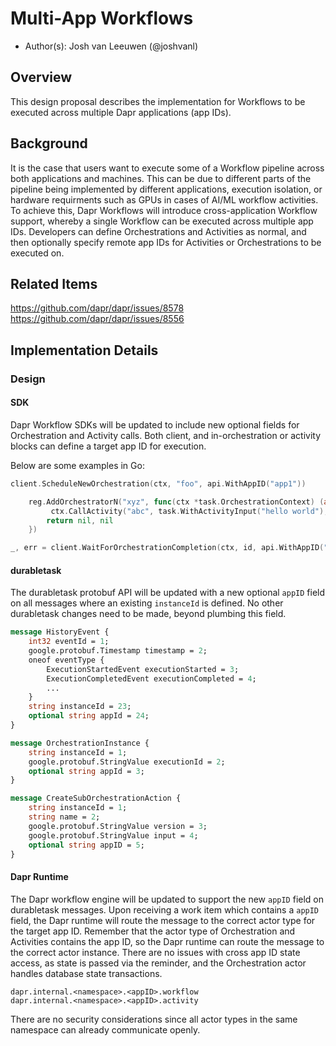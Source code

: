# Multi-App Workflows

* Author(s): Josh van Leeuwen (@joshvanl)

## Overview

This design proposal describes the implementation for Workflows to be executed across multiple Dapr applications (app IDs).

## Background

It is the case that users want to execute some of a Workflow pipeline across both applications and machines.
This can be due to different parts of the pipeline being implemented by different applications, execution isolation, or hardware requirments such as GPUs in cases of AI/ML workflow activities.
To achieve this, Dapr Workflows will introduce cross-application Workflow support, whereby a single Workflow can be executed across multiple app IDs.
Developers can define Orchestrations and Activities as normal, and then optionally specify remote app IDs for Activities or Orchestrations to be executed on.

## Related Items

https://github.com/dapr/dapr/issues/8578
https://github.com/dapr/dapr/issues/8556

## Implementation Details

### Design

#### SDK

Dapr Workflow SDKs will be updated to include new optional fields for Orchestration and Activity calls.
Both client, and in-orchestration or activity blocks can define a target app ID for execution.

Below are some examples in Go:

```go
client.ScheduleNewOrchestration(ctx, "foo", api.WithAppID("app1"))
```

```go
	reg.AddOrchestratorN("xyz", func(ctx *task.OrchestrationContext) (any, error) {
		 ctx.CallActivity("abc", task.WithActivityInput("hello world"), task.WithAppID("app3")).Await(nil))
		return nil, nil
	})
```

```go
_, err = client.WaitForOrchestrationCompletion(ctx, id, api.WithAppID("app3"))
```


#### durabletask

The durabletask protobuf API will be updated with a new optional `appID` field on all messages where an existing `instanceId` is defined.
No other durabletask changes need to be made, beyond plumbing this field.


```proto
message HistoryEvent {
    int32 eventId = 1;
    google.protobuf.Timestamp timestamp = 2;
    oneof eventType {
        ExecutionStartedEvent executionStarted = 3;
        ExecutionCompletedEvent executionCompleted = 4;
        ...
    }
    string instanceId = 23;
    optional string appId = 24;
}
```

```proto
message OrchestrationInstance {
    string instanceId = 1;
    google.protobuf.StringValue executionId = 2;
    optional string appId = 3;
}
```

```proto
message CreateSubOrchestrationAction {
    string instanceId = 1;
    string name = 2;
    google.protobuf.StringValue version = 3;
    google.protobuf.StringValue input = 4;
    optional string appID = 5;
}
```

#### Dapr Runtime

The Dapr workflow engine will be updated to support the new `appID` field on durabletask messages.
Upon receiving a work item which contains a `appID` field, the Dapr runtime will route the message to the correct actor type for the target app ID.
Remember that the actor type of Orchestration and Activities contains the app ID, so the Dapr runtime can route the message to the correct actor instance.
There are no issues with cross app ID state access, as state is passed via the reminder, and the Orchestration actor handles database state transactions.

```
dapr.internal.<namespace>.<appID>.workflow
dapr.internal.<namespace>.<appID>.activity
```

There are no security considerations since all actor types in the same namespace can already communicate openly.
